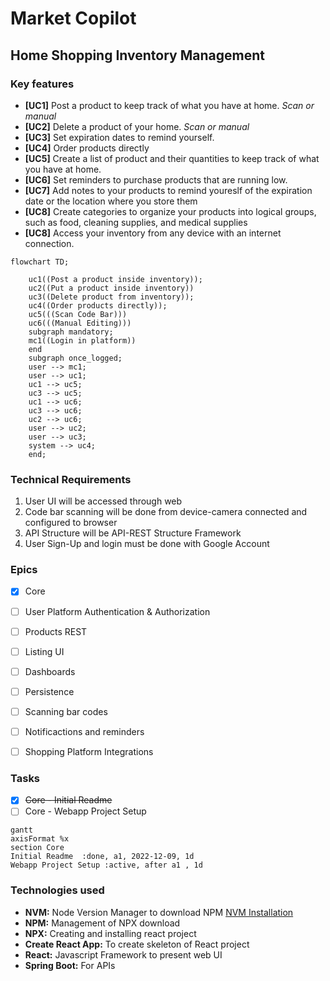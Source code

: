 # Market Copilot
## Home Shopping Inventory Management

### Key features
- **[UC1]** Post a product to keep track of what you have at home. _Scan or manual_
- **[UC2]** Delete a product of your home. _Scan or manual_
- **[UC3]** Set expiration dates to remind yourself.
- **[UC4]** Order products directly
- **[UC5]** Create a list of product and their quantities to keep track of what you have at home.
- **[UC6]** Set reminders to purchase products that are running low.
- **[UC7]** Add notes to your products to remind youreslf of the expiration date or the location where you store them
- **[UC8]** Create categories to organize your products into logical groups, such as food, cleaning supplies, and medical supplies
- **[UC8]** Access your inventory from any device with an internet connection.


``` mermaid
flowchart TD;

    uc1((Post a product inside inventory));
    uc2((Put a product inside inventory))
    uc3((Delete product from inventory));
    uc4((Order products directly));
    uc5(((Scan Code Bar)))
    uc6(((Manual Editing)))
    subgraph mandatory;
    mc1((Login in platform))
    end
    subgraph once_logged;
    user --> mc1;
    user --> uc1;
    uc1 --> uc5;
    uc3 --> uc5;
    uc1 --> uc6;
    uc3 --> uc6;
    uc2 --> uc6;
    user --> uc2;
    user --> uc3; 
    system --> uc4;
    end;
```


### Technical Requirements
1. User UI will be accessed through web
2. Code bar scanning will be done from device-camera connected and configured to browser
3. API Structure will be API-REST Structure Framework
4. User Sign-Up and login must be done with Google Account

### Epics
- [X] Core
- [ ] User Platform Authentication & Authorization
- [ ] Products REST
- [ ] Listing UI
- [ ] Dashboards
- [ ] Persistence
- [ ] Scanning bar codes
- [ ] Notificactions and reminders
- [ ] Shopping Platform Integrations


### Tasks
- [X] ~~Core - Initial Readme~~
- [ ] Core - Webapp Project Setup

``` mermaid
gantt
axisFormat %x
section Core
Initial Readme  :done, a1, 2022-12-09, 1d
Webapp Project Setup :active, after a1 , 1d
````

### Technologies used
- **NVM:** Node Version Manager to download NPM [NVM Installation](https://github.com/nvm-sh/nvm)
- **NPM:** Management of NPX download
- **NPX:** Creating and installing react project
- **Create React App:** To create skeleton of React project
- **React:** Javascript Framework to present web UI
- **Spring Boot:** For APIs